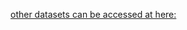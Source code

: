 [other datasets can be accessed at here:](https://drive.google.com/drive/folders/1F2IPTI3Hyc-Jzke2Ix2E69bj0qLFmblN?usp=drive_link)
